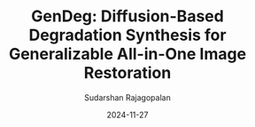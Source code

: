 ---
layout: post
image: /images/
authors: "<strong>Sudarshan Rajagopalan</strong>, Nithin Gopalakrishnan Nair, Jay N. Paranjape, Vishal M. Patel"
title: "GenDeg: Diffusion-Based Degradation Synthesis for Generalizable All-in-One Image Restoration"
categories: research
# excerpt: 'In this work, we explore the usage of diffusion models as a degradation synthesis pipeline for improving the generalizability of image restoration models.'
date: 2024-11-27
venue: 'arXiv. <i>Under Review</i>'
website: 'https://sudraj2002.github.io/gendegpage/'
author: "Sudarshan Rajagopalan"
arxiv: 
code: 
---